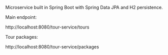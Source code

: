 Microservice built in Spring Boot with Spring Data JPA and H2 persistence.  

Main endpoint:

http://localhost:8080/tour-service/tours

Tour packages: 

http://localhost:8080/tour-service/packages





